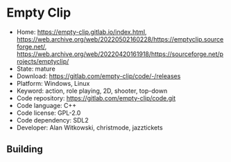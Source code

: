 # Empty Clip

- Home: https://empty-clip.gitlab.io/index.html, https://web.archive.org/web/20220502160228/https://emptyclip.sourceforge.net/, https://web.archive.org/web/20220420161918/https://sourceforge.net/projects/emptyclip/
- State: mature
- Download: https://gitlab.com/empty-clip/code/-/releases
- Platform: Windows, Linux
- Keyword: action, role playing, 2D, shooter, top-down
- Code repository: https://gitlab.com/empty-clip/code.git
- Code language: C++
- Code license: GPL-2.0
- Code dependency: SDL2
- Developer: Alan Witkowski, christmode, jazztickets

## Building
